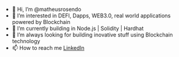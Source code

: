 - 👋 Hi, I’m @matheusrosendo
- 👀 I’m interested in DEFI, Dapps, WEB3.0, real world applications powered by Blockchain
- 🌱 I’m currently building in Node.js | Solidity | Hardhat 
- 💞️ I’m always looking for building inovative stuff using Blockchain technology 
- 📫 How to reach me [LinkedIn](https://www.linkedin.com/in/matheus-rosendo-21816197/)


